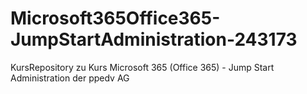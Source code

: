 # Microsoft365Office365-JumpStartAdministration-243173
KursRepository zu Kurs Microsoft 365 (Office 365) - Jump Start Administration der ppedv AG
